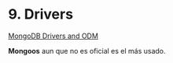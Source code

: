 # 9. Drivers

[MongoDB Drivers and ODM](https://docs.mongodb.com/ecosystem/drivers/)

**Mongoos** aun que no es oficial es el más usado.

